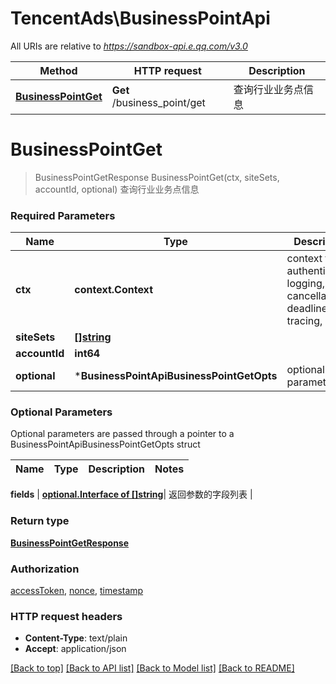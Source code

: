 # TencentAds\BusinessPointApi

All URIs are relative to *https://sandbox-api.e.qq.com/v3.0*

Method | HTTP request | Description
------------- | ------------- | -------------
[**BusinessPointGet**](BusinessPointApi.md#BusinessPointGet) | **Get** /business_point/get | 查询行业业务点信息


# **BusinessPointGet**
> BusinessPointGetResponse BusinessPointGet(ctx, siteSets, accountId, optional)
查询行业业务点信息

### Required Parameters

Name | Type | Description  | Notes
------------- | ------------- | ------------- | -------------
 **ctx** | **context.Context** | context for authentication, logging, cancellation, deadlines, tracing, etc.
  **siteSets** | [**[]string**](string.md)|  | 
  **accountId** | **int64**|  | 
 **optional** | ***BusinessPointApiBusinessPointGetOpts** | optional parameters | nil if no parameters

### Optional Parameters
Optional parameters are passed through a pointer to a BusinessPointApiBusinessPointGetOpts struct

Name | Type | Description  | Notes
------------- | ------------- | ------------- | -------------


 **fields** | [**optional.Interface of []string**](string.md)| 返回参数的字段列表 | 

### Return type

[**BusinessPointGetResponse**](BusinessPointGetResponse.md)

### Authorization

[accessToken](../README.md#accessToken), [nonce](../README.md#nonce), [timestamp](../README.md#timestamp)

### HTTP request headers

 - **Content-Type**: text/plain
 - **Accept**: application/json

[[Back to top]](#) [[Back to API list]](../README.md#documentation-for-api-endpoints) [[Back to Model list]](../README.md#documentation-for-models) [[Back to README]](../README.md)

